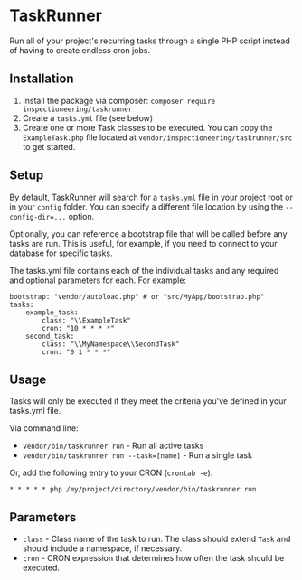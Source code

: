 TaskRunner
==========

Run all of your project's recurring tasks through a single PHP script instead of having to
create endless cron jobs.

Installation
------------

1. Install the package via composer: `composer require inspectioneering/taskrunner`
2. Create a `tasks.yml` file (see below)
3. Create one or more Task classes to be executed. You can copy the `ExampleTask.php` file located at `vendor/inspectioneering/taskrunner/src` to get started.

Setup
-----

By default, TaskRunner will search for a `tasks.yml` file in your project root or in your
`config` folder. You can specify a different file location by using the `--config-dir=...`
option.

Optionally, you can reference a bootstrap file that will be called before any tasks are run. This is useful, for example, if you
need to connect to your database for specific tasks.

The tasks.yml file contains each of the individual tasks and any required and optional parameters for each.
For example:

    bootstrap: "vendor/autoload.php" # or "src/MyApp/bootstrap.php"
    tasks:
        example_task:
            class: "\\ExampleTask"
            cron: "10 * * * *"
        second_task:
            class: "\\MyNamespace\\SecondTask"
            cron: "0 1 * * *"

Usage
-----

Tasks will only be executed if they meet the criteria you've defined in your tasks.yml file.

Via command line:

* `vendor/bin/taskrunner run` - Run all active tasks
* `vendor/bin/taskrunner run --task=[name]` - Run a single task

Or, add the following entry to your CRON (`crontab -e`):

`* * * * * php /my/project/directory/vendor/bin/taskrunner run`

Parameters
----------

* `class` - Class name of the task to run. The class should extend `Task` and should include a namespace,
if necessary.
* `cron` - CRON expression that determines how often the task should be executed.